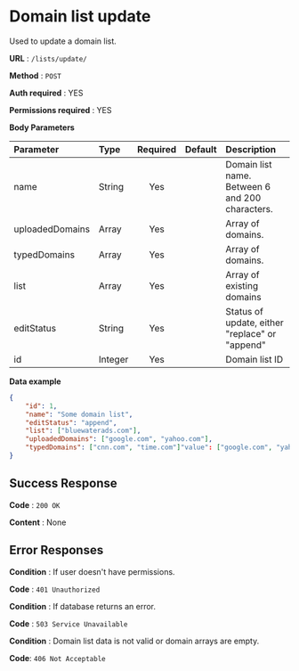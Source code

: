 # Domain list update

Used to update a domain list.

**URL** : `/lists/update/`

**Method** : `POST`

**Auth required** : YES

**Permissions required** : YES

**Body Parameters**

|Parameter|Type|Required|Default|Description|
|:---------|:---|:------:|:-------:|:-----------|
|name|String|Yes||Domain list name. Between 6 and 200 characters.|
|uploadedDomains|Array|Yes||Array of domains.|
|typedDomains|Array|Yes||Array of domains.|
|list|Array|Yes||Array of existing domains|
|editStatus|String|Yes||Status of update, either "replace" or "append"|
|id|Integer|Yes||Domain list ID|

**Data example**

```json
{
    "id": 1,
    "name": "Some domain list",
    "editStatus": "append",
    "list": ["bluewaterads.com"],
    "uploadedDomains": ["google.com", "yahoo.com"],
    "typedDomains": ["cnn.com", "time.com"]"value": ["google.com", "yahoo.com"]
}
```

## Success Response

**Code** : `200 OK`

**Content** : None

## Error Responses

**Condition** : If user doesn't have permissions.

**Code** : `401 Unauthorized`

**Condition** : If database returns an error.

**Code** : `503 Service Unavailable`

**Condition** : Domain list data is not valid or domain arrays are empty.

**Code**: `406 Not Acceptable`


